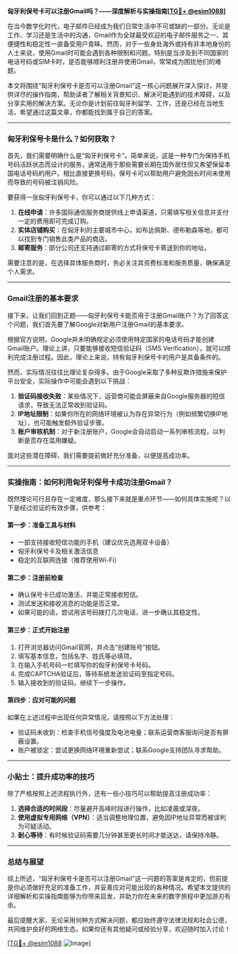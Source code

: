 **匈牙利保号卡可以注册Gmail吗？——深度解析与实操指南[[TG💪+ @esim1088](https://t.me/s/esim1088)]**

在当今数字化时代，电子邮件已经成为我们日常生活中不可或缺的一部分。无论是工作、学习还是生活中的沟通，Gmail作为全球最受欢迎的电子邮件服务之一，其便捷性和稳定性一直备受用户青睐。然而，对于一些身处海外或持有非本地身份的人士来说，使用Gmail时可能会遇到各种限制和问题。特别是当涉及到不同国家的电话号码或SIM卡时，是否能够顺利注册并使用Gmail，常常成为困扰他们的难题。

本文将围绕“匈牙利保号卡是否可以注册Gmail”这一核心问题展开深入探讨，并提供详尽的操作指南，帮助读者了解相关背景知识、解决可能遇到的技术障碍，以及分享实用的解决方案。无论你是计划前往匈牙利留学、工作，还是已经在当地生活，希望通过这篇文章，你都能找到属于自己的答案。

---

### 匈牙利保号卡是什么？如何获取？

首先，我们需要明确什么是“匈牙利保号卡”。简单来说，这是一种专门为保持手机号码活跃状态而设计的服务，通常适用于那些需要长期在国外居住但又希望保留本国电话号码的用户。相比直接更换号码，保号卡可以帮助用户避免因长时间未使用而导致的号码被注销风险。

要获得一张匈牙利保号卡，你可以通过以下几种方式：

1. **在线申请**：许多国际通信服务商提供线上申请渠道，只需填写相关信息并支付一定的费用即可完成订购。
2. **实体店铺购买**：在匈牙利的主要城市中心，如布达佩斯、德布勒森等地，都可以找到专门销售此类产品的商店。
3. **邮寄服务**：部分公司还支持通过邮寄的方式将保号卡寄送到你的地址。

需要注意的是，在选择具体服务商时，务必关注其资费标准和服务质量，确保满足个人需求。

---

### Gmail注册的基本要求

接下来，让我们回到正题——匈牙利保号卡能否用于注册Gmail账户？为了回答这个问题，我们首先要了解Google对新用户注册Gmail的基本要求。

根据官方说明，Google并未明确规定必须使用特定国家的电话号码才能创建Gmail账户。理论上讲，只要能够接收短信验证码（SMS Verification），就可以顺利完成注册过程。因此，理论上来说，持有匈牙利保号卡的用户是具备条件的。

然而，实际情况往往比理论复杂得多。由于Google采取了多种反欺诈措施来保护平台安全，实际操作中可能会遇到以下挑战：

1. **验证码接收失败**：某些情况下，运营商可能会屏蔽来自Google服务器的短信请求，导致无法正常收到验证码。
2. **IP地址限制**：如果你所在的网络环境被认为存在异常行为（例如频繁切换IP地址），也可能触发额外验证步骤。
3. **账户审核机制**：对于新注册账户，Google会自动启动一系列审核流程，以判断是否存在滥用嫌疑。

面对这些潜在障碍，我们需要提前做好充分准备，以便提高成功率。

---

### 实操指南：如何利用匈牙利保号卡成功注册Gmail？

既然理论可行且存在一定难度，那么接下来就是重点环节——如何具体实施呢？以下是经过验证的有效步骤，供参考：

#### 第一步：准备工具与材料
- 一部支持接收短信功能的手机（建议优先选用双卡设备）
- 匈牙利保号卡及相关激活信息
- 稳定的互联网连接（推荐使用Wi-Fi）

#### 第二步：注册前检查
- 确认保号卡已成功激活，并能正常接收短信。
- 测试发送和接收消息的功能是否正常。
- 如果可能的话，尝试用该号码拨打几次电话，进一步确认其稳定性。

#### 第三步：正式开始注册
1. 打开浏览器访问Gmail官网，并点击“创建账号”按钮。
2. 填写基本信息，包括名字、姓氏等必填项。
3. 在输入手机号码一栏填写你的匈牙利保号卡号码。
4. 完成CAPTCHA验证后，等待系统发送验证码至指定号码。
5. 输入接收到的验证码，继续下一步操作。

#### 第四步：应对可能的问题
如果在上述过程中出现任何异常情况，请按照以下方法处理：
- 验证码未收到：检查手机信号强度及电池电量；联系运营商客服询问是否有屏蔽设置。
- 账户被锁定：尝试更换网络环境重新尝试；联系Google支持团队寻求帮助。

---

### 小贴士：提升成功率的技巧

除了严格按照上述流程执行外，还有一些小技巧可以帮助提高注册成功率：

1. **选择合适的时间段**：尽量避开高峰时段进行操作，比如凌晨或深夜。
2. **使用虚拟专用网络（VPN）**：适当调整地理位置，避免因IP地址异常而被误判为可疑活动。
3. **耐心等待**：有时候验证码需要几分钟甚至更长时间才能送达，请保持冷静。

---

### 总结与展望

综上所述，“匈牙利保号卡是否可以注册Gmail”这一问题的答案是肯定的，但前提是你必须做好充足的准备工作，并妥善应对可能出现的各种情况。希望本文提供的详细解析和实操指南能够为你带来启发，并助力你在未来的数字旅程中更加游刃有余。

最后提醒大家，无论采用何种方式解决问题，都应始终遵守法律法规和社会公德，共同维护良好的网络生态。如果你还有其他疑问或经验分享，欢迎随时加入讨论！

[[TG💪+ @esim1088](https://t.me/s/esim1088) ![Image](https://i.postimg.cc/4NQfJmqS/Snipaste-2025-05-13-00-14-12.png)]